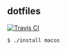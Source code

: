 ## dotfiles

[![Travis CI](https://travis-ci.org/celkins/dotfiles.svg?branch=master)](https://travis-ci.org/jessfraz/dotfiles)

```
$ ./install macos
```
